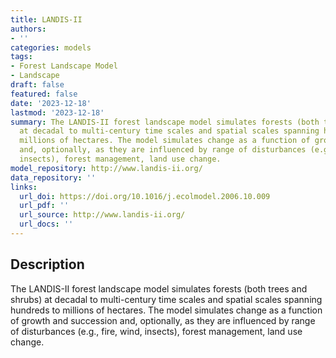 ```yaml
---
title: LANDIS-II
authors:
- ''
categories: models
tags:
- Forest Landscape Model
- Landscape
draft: false
featured: false
date: '2023-12-18'
lastmod: '2023-12-18'
summary: The LANDIS-II forest landscape model simulates forests (both trees and shrubs)
  at decadal to multi-century time scales and spatial scales spanning hundreds to
  millions of hectares. The model simulates change as a function of growth and succession
  and, optionally, as they are influenced by range of disturbances (e.g., fire, wind,
  insects), forest management, land use change.
model_repository: http://www.landis-ii.org/
data_repository: ''
links:
  url_doi: https://doi.org/10.1016/j.ecolmodel.2006.10.009
  url_pdf: ''
  url_source: http://www.landis-ii.org/
  url_docs: ''
---
```


## Description

The LANDIS-II forest landscape model simulates forests (both trees and shrubs) at decadal to multi-century time scales and spatial scales spanning hundreds to millions of hectares. The model simulates change as a function of growth and succession and, optionally, as they are influenced by range of disturbances (e.g., fire, wind, insects), forest management, land use change.

